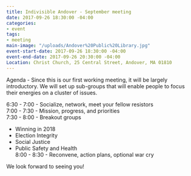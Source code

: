 ```yaml
---
title: Indivisible Andover - September meeting
date: 2017-09-26 18:30:00 -04:00
categories:
- event
tags:
- meeting
main-image: "/uploads/Andover%20Public%20Library.jpg"
event-start-date: 2017-09-26 18:30:00 -04:00
event-end-date: 2017-09-26 20:30:00 -04:00
Location: Christ Church, 25 Central Street, Andover, MA 01810
---
```


Agenda - Since this is our first working meeting, it will be largely introductory. We will set up sub-groups that will enable people to focus their energies on a cluster of issues. 

6:30 - 7:00 - Socialize, network, meet your fellow resistors<BR>
7:00 - 7:30 - Mission, progress, and priorities<BR>
7:30 - 8:00 - Breakout groups<BR>
 - Winning in 2018<BR>
 - Election Integrity<BR>
 - Social Justice<BR>
 - Public Safety and Health<BR>
8:00 - 8:30 - Reconvene, action plans, optional war cry<BR>

We look forward to seeing you!